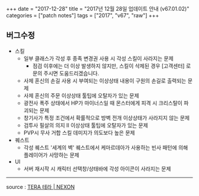 +++
date = "2017-12-28"
title = "2017년 12월 28일 업데이트 안내 (v67.01.02)"
categories = ["patch notes"]
tags = ["2017", "v67", "raw"]
+++

## 버그수정

- 스킬
  - 일부 클래스가 각성 후 종족 변경권 사용 시 각성 스킬이 사라지는 문제
    - 점검 이후에는 더 이상 발생하지 않지만, 스킬이 삭제된 경우 [고객센터] 로 문의 주시면 도움드리겠습니다.
  - 사제 혼신의 손길 사용 시 부여되는 이상상태 내용이 구원의 손길로 출력되는 문제
  - 사제 혼신의 주문 이상상태 툴팁에 오탈자가 있는 문제
  - 광전사 폭주 상태에서 HP가 마이너스일 때 몬스터에게 피격 시 크리스탈이 파괴되는 문제
  - 창기사가 특정 조건에서 확률적으로 방벽 전개 이상상태가 사라지지 않는 문제
  - 검투사 필살의 의지 II 이상상태 툴팁에 오탈자가 있는 문제
  - PVP시 무사 거합 스킬 데미지가 의도보다 높은 문제
- 퀘스트
  - 각성 퀘스트 '세계의 벽' 퀘스트에서 케마르데아가 사용하는 빈사 패턴에 의해 플레이어가 사망하는 문제
- UI
  - 서버 재시작 시 캐릭터 선택창/상태바에 각성 아이콘이 사라지는 문제

----

source : [TERA 테라 | NEXON](http://tera.nexon.com/news/update/view.aspx?n4articlesn=313)
